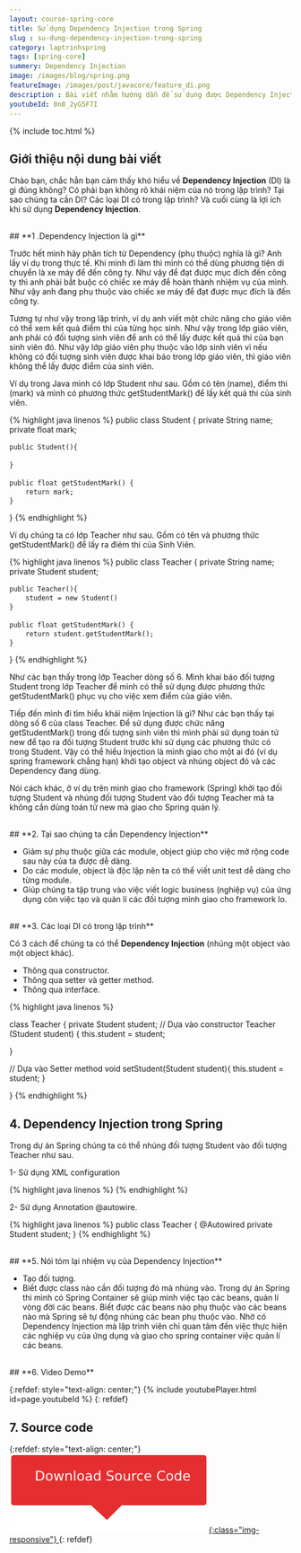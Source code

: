 ```yaml
---
layout: course-spring-core
title: Sử dụng Dependency Injection trong Spring
slug : su-dung-dependency-injection-trong-spring
category: laptrinhspring
tags: [spring-core]
summery: Dependency Injection  
image: /images/blog/spring.png
featureImage: /images/post/javacore/feature_di.png
description : Bài viết nhằm hướng dẫn để sử dụng được Dependency Injection trong lập trình Spring. Trước hết những chia sẻ trong bài sẽ giúp hiểu được thuật ngữ Dependency Injection trong Spring là gì? Tại sao chúng ta cần sử dụng Dependency Injection trong lập trình Spring. Sau đó được tìm hiểu về các loại DI có trong lập trình và tom lược lại các nhiệm vụ của Dependency Injection trong Spring. Cuối bài viết là video chia sẻ ví dụ code demo để người đọc tham khảo thêm.
youtubeId: 0n8_2yG5F7I
---
```


{% include toc.html %}

## **Giới thiệu nội dung bài viết**

Chào bạn, chắc hẳn bạn cảm thấy khó hiểu về <b>Dependency Injection</b> (DI) là gì đúng không? Có phải bạn không rõ khái niệm của nó trong lập trình?
Tại sao chúng ta cần DI? Các loại DI có trong lập trình? Và cuối cùng là lợi ích khi sử dụng <b>Dependency Injection</b>.

<br>
## **1 .Dependency Injection là gì**

Trước hết mình hãy phân tích từ Dependency (phụ thuộc) nghĩa là gì? Anh lấy ví dụ trong thực tế. Khi mình đi làm thì mình có thể dùng phương tiện di chuyển là xe máy để đến công ty. Như vậy để đạt được mục đích đến công ty thì anh phải bắt buộc có chiếc xe máy để hoàn thành nhiệm vụ của mình. Như vậy anh đang phụ thuộc vào chiếc xe máy để đạt được mục đích là đến công ty.

Tương tự như vậy trong lập trình, ví dụ anh viết một chức năng cho giáo viên có thể xem kết quả điểm thi của từng học sinh. Như vậy trong
lớp giáo viên, anh phải có đối tượng sinh viên để anh có thể lấy được kết quả thi của bạn sinh viên đó. Như vậy lớp giáo viên phụ thuộc vào
lớp sinh viên vì nếu không có đối tượng sinh viên được khai báo trong lớp giáo viên, thì giáo viên không thể lấy được điểm của sinh viên.

Ví dụ trong Java mình có lớp Student như sau. Gồm có tên (name), điểm thi (mark) và mình có phương thức getStudentMark() để lấy kết quả thi của sinh viên.

{% highlight java linenos %}
public class Student {
    private String name;
    private float mark;

    public Student(){

    }

    public float getStudentMark() {
        return mark;
    }
}
{% endhighlight %}

Ví dụ chúng ta có lớp Teacher như sau. Gồm có tên và phương thức getStudentMark() để lấy ra điẻm thi của Sinh Viên.

{% highlight java linenos  %}
public class Teacher  {
    private String name;
    private Student student;

    public Teacher(){
        student = new Student()
    }

    public float getStudentMark() {
        return student.getStudentMark();
    }
}
{% endhighlight %}

Như các bạn thấy trong lớp Teacher dòng số 6. Mình khai báo đối tượng Student trong lớp Teacher để mình có thể sử dụng được phương thức
getStudentMark() phục vụ cho việc xem điểm của giáo viên.

Tiếp đến mình đi tìm hiểu khái niệm Injection là gì?
Như các bạn thấy tại dòng số 6 của class Teacher. Để sử dụng được chức năng getStudentMark() trong đối tượng sinh viên thì mình phải
sử dụng toán tử new để tạo ra đối tượng Student trước khi sử dụng các phương thức có trong Student. Vậy có thể hiểu Injection là mình giao
cho một ai đó (ví dụ spring framework chẳng hạn) khởi tạo object và nhúng object đó và các Dependency đang dùng.

Nói cách khác, ở ví dụ trên mình giao cho framework (Spring) khởi tạo đối tượng Student và nhúng đối tượng Student vào đối tượng
Teacher mà ta không cần dùng toán tử new mà giao cho Spring quản lý.

<br>
## **2. Tại sao chúng ta cần Dependency Injection**

- Giảm sự phụ thuộc giữa các module, object giúp cho việc mở rộng code sau này của ta được dễ dàng.
- Do các module, object là độc lập nên ta có thể viết unit test dễ dàng cho từng module.
- Giúp chúng ta tập trung vào việc viết logic business (nghiệp vụ) của ứng dụng còn việc tạo và quản lí các đối tượng mình giao
cho framework lo.

<br>
## **3. Các loại DI có trong lập trình**

Có 3 cách để chúng ta có thể <b>Dependency Injection</b> (nhúng một object vào một object khác).

- Thông qua constructor.
- Thông qua setter và getter method.
- Thông qua interface.

{% highlight java linenos %}

class Teacher {
  private Student student;
  // Dựa vào constructor
  Teacher (Student student) {
    this.student = student;

  }

  // Dựa vào Setter method
  void setStudent(Student student){
    this.student = student;
  }

}
{% endhighlight %}

## **4. Dependency Injection trong Spring**

Trong dự án Spring chúng ta có thể nhúng đối tượng Student vào đối tượng Teacher như sau.

1- Sử dụng XML configuration

{% highlight java linenos %}
<bean id="student" class="org.levunguyen.student" /> 
<bean id="teacher" class="org.levunguyen.teacher"> 
    <constructor-arg  name="item" ref="student" /> 
</bean>
{% endhighlight %}

2- Sử dụng Annotation @autowire. 

{% highlight java linenos %}
public class Teacher {
    @Autowired
    private Student student; 
}
{% endhighlight %}

<br>
## **5. Nói tóm lại nhiệm vụ của Dependency Injection**

- Tạo đối tượng.
- Biết được class nào cần đối tượng đó mà nhúng vào. Trong dự án Spring thì mình có Spring Container sẽ giúp mình việc tạo các beans, quản lí vòng đời các beans. Biết được các beans nào phụ thuộc vào các beans nào mà Spring sẽ tự động nhúng các bean phụ thuộc vào. Nhờ có Dependency Injection mà lập trình viên chỉ quan tâm đến việc thực hiện các nghiệp vụ của ứng dụng và giao cho spring container việc quản lí các beans.

<br>
## **6. Video Demo**

{:refdef: style="text-align: center;"}
{% include youtubePlayer.html id=page.youtubeId %}
{: refdef}

## **7. Source code**

{:refdef: style="text-align: center;"}
<a href="https://github.com/levunguyen/Spring-DI" target="_blank"> ![Sourcecode ](/images/icon/githubsource.png){:class="img-responsive"} </a>
{: refdef}
